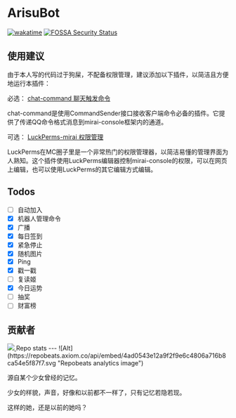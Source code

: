 # ArisuBot
[![wakatime](https://wakatime.com/badge/github/rong-xiaoli/ArisuBot.svg)](https://wakatime.com/badge/github/rong-xiaoli/ArisuBot)
[![FOSSA Security Status](https://app.fossa.com/api/projects/git%2Bgithub.com%2Frong-xiaoli%2FArisuBot.svg?type=shield&issueType=security)](https://app.fossa.com/projects/git%2Bgithub.com%2Frong-xiaoli%2FArisuBot?ref=badge_shield&issueType=security)

## 使用建议
由于本人写的代码过于狗屎，不配备权限管理，建议添加以下插件，以简洁且方便地运行本插件：

必选：
[chat-command 聊天触发命令](https://github.com/project-mirai/chat-command)

chat-command是使用CommandSender接口接收客户端命令必备的插件。它提供了传递QQ命令格式消息到mirai-console框架内的通道。

可选：
[LuckPerms-mirai 权限管理](https://github.com/Karlatemp/LuckPerms-Mirai)

LuckPerms在MC圈子里是一个非常热门的权限管理器，以简洁易懂的管理界面为人熟知。这个插件使用LuckPerms编辑器控制mirai-console的权限，可以在网页上编辑，也可以使用LuckPerms的其它编辑方式编辑。

## Todos
- [ ] 自动加入
- [x] 机器人管理命令
- [x] 广播
- [x] 每日签到
- [x] 紧急停止
- [x] 随机图片
- [x] Ping
- [x] 戳一戳
- [ ] 复读姬
- [x] 今日运势
- [ ] 抽奖
- [ ] 财富榜

## 贡献者
<a href="https://github.com/rong-xiaoli/ArisuBot/graphs/contributors">
  <img src="https://contrib.rocks/image?repo=rong-xiaoli/ArisuBot" />
</a>
Repo stats
---
![Alt](https://repobeats.axiom.co/api/embed/4ad0543e12a9f2f9e6c4806a716b8ca54e5f87f7.svg "Repobeats analytics image")


源自某个少女曾经的记忆。

少女的样貌，声音，好像和以前都不一样了，只有记忆若隐若现。

这样的她，还是以前的她吗？

